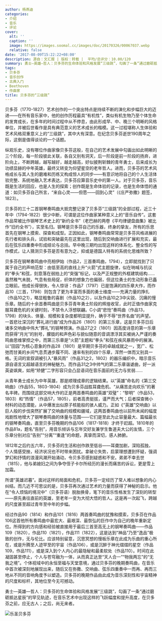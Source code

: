 ```yaml
---
author: 杨燕迪
categories:
- 介绍
- 音乐
- 评论
cover:
  alt: ''
  caption: ''
  image: https://images.soomal.cc/images/doc/20170326/00067037.webp
  relative: false
date: '2017-08-09T15:22:22+08:00'
description: 源自：文汇报 | 版权：转载 |  平均/总评分：10.00/120
summary: 勇士―英雄―哲人：贝多芬的生命体验和风格发展“三级跳”，勾画了一条“通过磨砺抵达星辰”的罕见轨迹，在音乐艺术中出现这样的飞跃幅度和提升高度，在贝多芬之前，应无古人；之后，尚无来者。
tags:
- 贝多芬
- 音乐创作
- 古典入门
- Beethoven
- 作曲家
title: 贝多芬的“三级跳”
---
```


贝多芬（1770-1827）艺术创作的一个突出特点是持续不断的演化和步幅巨大的迈进――在所有音乐家中，他的创作历程最具“有机性”，类似有机生物乃至个体生命的发育成长，在多年的时间过程中从不停息，由此形成早、中、晚三个明晰的风格单位，并被后世看作是具有典范意义的艺术成长的楷模。这一过程堪称人生体验和艺术风格双重意义上的“三级跳”，其中大有深意。在纪念贝多芬逝世190周年之际，这倒是值得谈论的一个话题。

纵观乐史，没有哪位作曲家像贝多芬这般，在自己的艺术发展中勾画出如此明晰的三个阶段，每一阶段彼此关联，各自又别有洞天，后一阶段是前一阶段的扬弃，进阶向上，不断跨越，越写越好，越走越高，好似披荆斩棘的青年勇士，后来成长为功绩显赫的中年英雄，最终又转变为仰望星空的老年哲人。进而，贝多芬的艺术风格成长与其人生的磨难和历练又构成惊人的同步――有意识地将自己的个人生活体验完整、系统地融入艺术表达，贝多芬应算音乐史中的第一人。对于贝多芬，音乐既是生活的回应，也是人生的探索；创作既是生命体验的记录，也是生命体悟的通道：如贝多芬自己所言，“来自心灵――但愿――回到心灵”（《庄严弥撒》题签，1823）。
  
贝多芬的三十二首钢琴奏鸣曲大抵完整记录了贝多芬“三级跳”的全部过程，近三十年中（1794-1822）很少中断，可谓是这位作曲家某种意义上的“音乐自传”。这套作品常被比作钢琴艺术史上的“新约全书”（老巴赫的两卷《平均律键盘曲集》被比作“旧约全书”），实至名归。钢琴是贝多芬自己的乐器，终身的挚友，所有的乐思首先在钢琴上摸索、探查和成型。正因如此，钢琴奏鸣曲常常是贝多芬风格进展的先行者和排头兵，试验和突破最先在这里出现，随后到交响曲进行扩展和充实，最后在弦乐四重奏中形成结论与总括。早中晚三期均出现这样的体系化、整全性的写作模式，让人猜测贝多芬是否有意为之，抑或是德国人特有的系统化思维所致？
  
贝多芬在钢琴奏鸣曲中亮相伊始（作品2，三首奏鸣曲，1794），立即就找到了只属于自己的声响范型：由低至高的直线上升“火箭”式主题旋律，似在呐喊与抗议的“拳头”和弦，刻意落在弱拍上的“突强”标记，以及严正规整的外框建筑结构……虽然稚气未脱，气息有些局促，织体的想象力也偏弱，但这位勇士的生动形象已矗立眼前。他成长得很快，令人惊讶：作品7（1797）已是饱满的四乐章大作，而作品10（三首，1798）则包含了更为丰富而多面的勇士维度――充满力量的挣扎（作品10之1），略显粗鲁的喜剧（作品10之2），以及作品10之3中尖锐、沉痛的慢乐章。随后的十余首奏鸣曲是贝多芬青年勇士阶段的辉煌收官，此时正值作曲家克服耳聋危机的关键时刻，不禁令人浮想联翩。C小调“悲怆”奏鸣曲（作品13，1798）的块头、体量、规模和复杂度都明显提升，确乎不辱“世界名曲”的声望。一首悲壮深沉的“葬礼进行曲”成为作品26（1801）的第三乐章，这是贝多芬日后诸多交响曲中伟大“葬礼”的钢琴预演。作品27之2（1801）因高度诗意的第一乐章而获得“月光”的别号，朦胧的和声色彩与貌似随意的音调漂浮其实被纳入严谨的奏鸣曲思维掌控之中，而第三乐章是“火箭”主题和“拳头”和弦在疾风暴雨中的展演。以“田园”为核心意象的作品28（1801）是早期贝多芬的卓越成就之一，宽广、松弛而甘美的乡间气息贯通步履不同、速率有别的四个乐章，浑然一体而又别具一格。无词的宣叙调被引入“暴风雨”（作品31之2，1802）的器乐编织中，暗示音乐源自语言又超越语言的神秘魅力。而作品31之3中帅气的第二乐章谐谑曲，好一派英姿飒爽，如用“矫健”二字形容只会凸显语词在音乐面前的无力与贫弱……
  
从青年勇士成长为中年英雄，那是顺理成章的逻辑结果。以“英雄”命名的《第三交响曲》（作品55，1803-1804）成为贝多芬战胜耳聋危机、“从痛苦走向欢乐”的著名丰碑。而围绕这部交响大作的正是两首奏鸣曲的英雄“双璧”：“黎明”（作品53，1803）和“热情”（作品57，1805），前者高贵挺拔，谨严而大气；后者探查微小材料的动态潜能，从中爆发出似原子核能般的骇人威力。正如《“英雄”交响曲》以巨人般的步伐突然扩展了交响曲的规模和疆域，这两首奏鸣曲也以前所未闻的幅度戏剧性地增大了钢琴奏鸣曲的体量与范围――它们是至此为止容量最大、篇幅最长的钢琴奏鸣曲，直至贝多芬晚期的作品106（1817-1818）才终于赶超。1810年的作品81a，题名“告别”，用音乐倾诉与忘年交好友兼学生鲁道夫大公的友情，三个乐章分别对应“告别”“分离”“重逢”的命题，真挚而深切，感人肺腑。
  
1812年之后约五六年，贝多芬的生活和创作跌至低谷――耳聋加剧，深陷孤独，个人情感受挫，经济状况也不时带来困扰。拿破仑失势，启蒙理想遭到怀疑，强调梦幻和抒情的浪漫风潮开始涌动，令贝多芬感到疑惑和不安。弟弟不幸去世（1815），他与弟媳妇之间为争夺侄子卡尔所经历的漫长而痛苦的诉讼，更是雪上加霜。
  
所谓“英雄迟暮”。面对这样的局面和危机，贝多芬一定经历了常人难以想象的内心纠结。而几近不可思议的是，贝多芬再次通过艺术的力量而获得了神秘的启示。他在“令人烦恼的境况中”（贝多芬语）脱胎换骨，笔下的音乐性格发生了深刻的转型――原先勇往直前的英雄，至老年一变为大彻大悟的哲人。这是再一次起飞，跨越的尺度甚至超过青年至中年的步幅。
  
经过作品90（1814）和作品101（1816）两首奏鸣曲的犹豫和摸索，贝多芬在作品106这首他所有奏鸣曲中最宏大、最艰深、最恢弘的巨作中为自己的晚年重新定位。所得到的方向感和经验被直接用于最后三首至高无上的钢琴奏鸣曲――作品109（1820），作品110（1821），作品111（1822），这是达到“神品”乃至“逸品”极致的创作，无与伦比。应该特别留意，沉思冥想的慢板乐章在此成为乐曲的重心所在，或是升腾至人迹罕至的宇宙（作品106），或是沉醉于神光熠熠的星空（作品109，作品111），或是深入到个人内心的最隐秘和最柔软处（作品110）。时间在此凝固甚至停止，个人与苍穹融为一体，从而真正达至“天人合一”“物我两忘”的“无我之境”。个体视域中的永恒至福与天堂意境，通过贝多芬的晚期奏鸣曲，在音乐中首次被深刻地展现出来，随后又在弥撒、交响曲、弦乐四重奏中一而再、再而三地从不同的音响角度予以塑造。贝多芬的晚期作品由此成为音乐深刻性和宇宙精神的尺度和标杆，其地位至今无可撼动。
  
勇士―英雄―哲人：贝多芬的生命体验和风格发展“三级跳”，勾画了一条“通过磨砺抵达星辰”的罕见轨迹，在音乐艺术中出现这样的飞跃幅度和提升高度，在贝多芬之前，应无古人；之后，尚无来者。

![乐圣贝多芬](https://images.soomal.cc/images/doc/20141215/00048023.webp)